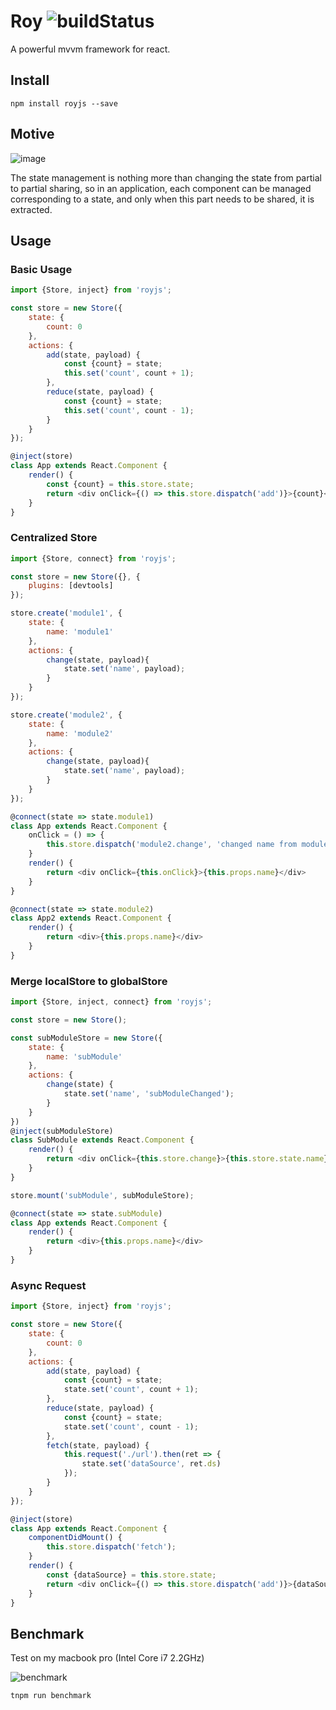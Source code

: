 # Roy  ![buildStatus](https://travis-ci.org/windyGex/roy.svg?branch=master)

A powerful mvvm framework for react.

## Install

```shell
npm install royjs --save
```

## Motive

![image](https://img.alicdn.com/tfs/TB1rzpgGHGYBuNjy0FoXXciBFXa-627-241.png)

The state management is nothing more than changing the state from partial to partial sharing, so in an application, each component can be managed corresponding to a state, and only when this part needs to be shared, it is extracted.

## Usage

### Basic Usage

```js
import {Store, inject} from 'royjs';

const store = new Store({
    state: {
        count: 0
    },
    actions: {
        add(state, payload) {
            const {count} = state;
            this.set('count', count + 1);
        },
        reduce(state, payload) {
            const {count} = state;
            this.set('count', count - 1);
        }
    }
});

@inject(store)
class App extends React.Component {
    render() {
        const {count} = this.store.state;
        return <div onClick={() => this.store.dispatch('add')}>{count}</div>
    }
}

```

### Centralized Store

```js
import {Store, connect} from 'royjs';

const store = new Store({}, {
    plugins: [devtools]
});

store.create('module1', {
    state: {
        name: 'module1'
    },
    actions: {
        change(state, payload){
            state.set('name', payload);
        }
    }
});

store.create('module2', {
    state: {
        name: 'module2'
    },
    actions: {
        change(state, payload){
            state.set('name', payload);
        }
    }
});

@connect(state => state.module1)
class App extends React.Component {
    onClick = () => {
        this.store.dispatch('module2.change', 'changed name from module1');
    }
    render() {
        return <div onClick={this.onClick}>{this.props.name}</div>
    }
}

@connect(state => state.module2)
class App2 extends React.Component {
    render() {
        return <div>{this.props.name}</div>
    }
}
```

### Merge localStore to globalStore

```js
import {Store, inject, connect} from 'royjs';

const store = new Store();

const subModuleStore = new Store({
    state: {
        name: 'subModule'
    },
    actions: {
        change(state) {
            state.set('name', 'subModuleChanged');
        }
    }
})
@inject(subModuleStore)
class SubModule extends React.Component {
    render() {
        return <div onClick={this.store.change}>{this.store.state.name}</div>
    }
}

store.mount('subModule', subModuleStore);

@connect(state => state.subModule)
class App extends React.Component {
    render() {
        return <div>{this.props.name}</div>
    }
}
```

### Async Request

```js
import {Store, inject} from 'royjs';

const store = new Store({
    state: {
        count: 0
    },
    actions: {
        add(state, payload) {
            const {count} = state;
            state.set('count', count + 1);
        },
        reduce(state, payload) {
            const {count} = state;
            state.set('count', count - 1);
        },
        fetch(state, payload) {
            this.request('./url').then(ret => {
                state.set('dataSource', ret.ds)
            });
        }
    }
});

@inject(store)
class App extends React.Component {
    componentDidMount() {
        this.store.dispatch('fetch');
    }
    render() {
        const {dataSource} = this.store.state;
        return <div onClick={() => this.store.dispatch('add')}>{dataSource}</div>
    }
}
```

## Benchmark

Test on my macbook pro (Intel Core i7 2.2GHz)

![benchmark](https://img.alicdn.com/tfs/TB1n.LgIuSSBuNjy0FlXXbBpVXa-786-140.png)

```shell
tnpm run benchmark
```
